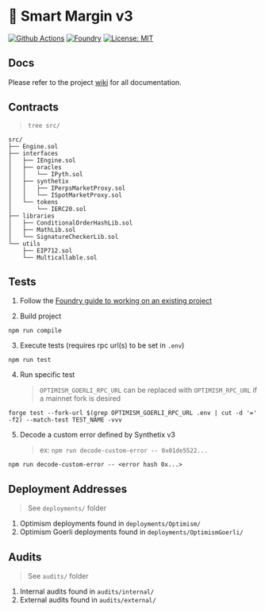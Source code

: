 # 🧱 Smart Margin v3

[![Github Actions][gha-badge]][gha]
[![Foundry][foundry-badge]][foundry]
[![License: MIT][license-badge]][license]

[gha]: https://github.com/Kwenta/smart-margin-v3/actions
[gha-badge]: https://github.com/Kwenta/smart-margin-v3/actions/workflows/test.yml/badge.svg
[foundry]: https://getfoundry.sh/
[foundry-badge]: https://img.shields.io/badge/Built%20with-Foundry-FFDB1C.svg
[license]: https://opensource.org/license/GPL-3.0/
[license-badge]: https://img.shields.io/badge/GitHub-GPL--3.0-informational

## Docs

Please refer to the project [wiki](https://github.com/Kwenta/smart-margin-v3/wiki) for all documentation.

## Contracts

> `tree src/`

```
src/
├── Engine.sol
├── interfaces
│   ├── IEngine.sol
│   ├── oracles
│   │   └── IPyth.sol
│   ├── synthetix
│   │   ├── IPerpsMarketProxy.sol
│   │   └── ISpotMarketProxy.sol
│   └── tokens
│       └── IERC20.sol
├── libraries
│   ├── ConditionalOrderHashLib.sol
│   ├── MathLib.sol
│   └── SignatureCheckerLib.sol
└── utils
    ├── EIP712.sol
    └── Multicallable.sol
```

## Tests

1. Follow the [Foundry guide to working on an existing project](https://book.getfoundry.sh/projects/working-on-an-existing-project.html)

2. Build project

```
npm run compile
```

3. Execute tests (requires rpc url(s) to be set in `.env`)

```
npm run test
```

4. Run specific test
    > `OPTIMISM_GOERLI_RPC_URL` can be replaced with `OPTIMISM_RPC_URL` if a mainnet fork is desired

```
forge test --fork-url $(grep OPTIMISM_GOERLI_RPC_URL .env | cut -d '=' -f2) --match-test TEST_NAME -vvv
```

5. Decode a custom error defined by Synthetix v3
    > ex: `npm run decode-custom-error -- 0x01de5522...`

```
npm run decode-custom-error -- <error hash 0x...>
```

## Deployment Addresses

> See `deployments/` folder

1. Optimism deployments found in `deployments/Optimism/`
2. Optimism Goerli deployments found in `deployments/OptimismGoerli/`

## Audits

> See `audits/` folder

1. Internal audits found in `audits/internal/`
2. External audits found in `audits/external/`
